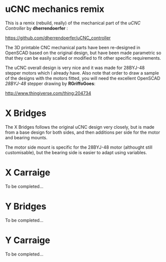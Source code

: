 uCNC mechanics remix
====================

This is a remix (rebuild, really) of the mechanical part of the
_uCNC Controller_ by **dherrendoerfer** :

  https://github.com/dherrendoerfer/uCNC_controller

The 3D printable CNC mechanical parts have been re-designed in OpenSCAD based on
the original design, but have been made parametric so that they can be easily
scalled or modified to fit other specific requirements.

The uCNC overall design is very nice and it was made for 28BYJ-48 stepper motors
which I already have. Also note that order to draw a sample of the designs with
the motors fitted, you will need the excellent OpenSCAD _28BYJ-48_ stepper
drawing by **RGriffoGoes**:

  http://www.thingiverse.com/thing:204734


X Bridges
=========
The X Bridges follows the original uCNC design very closely, but is made from a
base design for both sides, and then additions per side for the motor and
bearing mounts.

The motor side mount is specific for the 28BYJ-48 motor (althought still
customisable), but the bearing side is easier to adapt using variables.

X Carraige
==========
To be completed...

Y Bridges
=========
To be completed...

Y Carraige
==========
To be completed...
